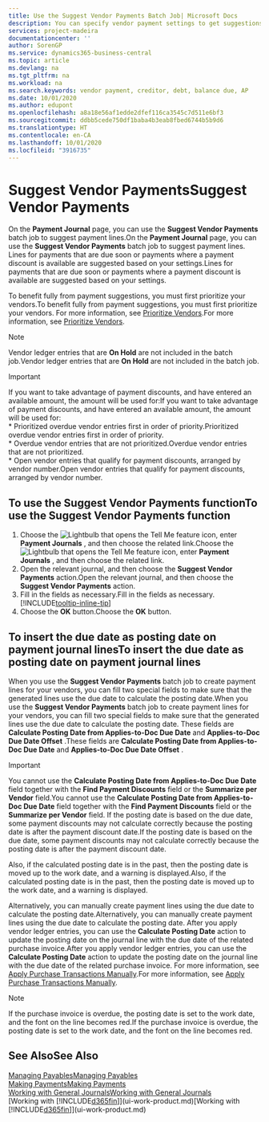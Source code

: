 ```yaml
---
title: Use the Suggest Vendor Payments Batch Job| Microsoft Docs
description: You can specify vendor payment settings to get suggestions or proposals for payments that are due soon or where a discount is available.
services: project-madeira
documentationcenter: ''
author: SorenGP
ms.service: dynamics365-business-central
ms.topic: article
ms.devlang: na
ms.tgt_pltfrm: na
ms.workload: na
ms.search.keywords: vendor payment, creditor, debt, balance due, AP
ms.date: 10/01/2020
ms.author: edupont
ms.openlocfilehash: a8a18e56af1edde2dfef116ca3545c7d511e6bf3
ms.sourcegitcommit: ddbb5cede750df1baba4b3eab8fbed6744b5b9d6
ms.translationtype: HT
ms.contentlocale: en-CA
ms.lasthandoff: 10/01/2020
ms.locfileid: "3916735"
---
```

# <a name="suggest-vendor-payments"></a><span data-ttu-id="e36b0-103">Suggest Vendor Payments</span><span class="sxs-lookup"><span data-stu-id="e36b0-103">Suggest Vendor Payments</span></span>
<span data-ttu-id="e36b0-104">On the **Payment Journal** page, you can use the **Suggest Vendor Payments** batch job to suggest payment lines.</span><span class="sxs-lookup"><span data-stu-id="e36b0-104">On the **Payment Journal** page, you can use the **Suggest Vendor Payments** batch job to suggest payment lines.</span></span> <span data-ttu-id="e36b0-105">Lines for payments that are due soon or payments where a payment discount is available are suggested based on your settings.</span><span class="sxs-lookup"><span data-stu-id="e36b0-105">Lines for payments that are due soon or payments where a payment discount is available are suggested based on your settings.</span></span>

<span data-ttu-id="e36b0-106">To benefit fully from payment suggestions, you must first prioritize your vendors.</span><span class="sxs-lookup"><span data-stu-id="e36b0-106">To benefit fully from payment suggestions, you must first prioritize your vendors.</span></span> <span data-ttu-id="e36b0-107">For more information, see [Prioritize Vendors](purchasing-how-prioritize-vendors.md).</span><span class="sxs-lookup"><span data-stu-id="e36b0-107">For more information, see [Prioritize Vendors](purchasing-how-prioritize-vendors.md).</span></span>  

> [!NOTE]  
> <span data-ttu-id="e36b0-108">Vendor ledger entries that are **On Hold** are not included in the batch job.</span><span class="sxs-lookup"><span data-stu-id="e36b0-108">Vendor ledger entries that are **On Hold** are not included in the batch job.</span></span>  

> [!IMPORTANT]  
>   <span data-ttu-id="e36b0-109">If you want to take advantage of payment discounts, and have entered an available amount, the amount will be used for:</span><span class="sxs-lookup"><span data-stu-id="e36b0-109">If you want to take advantage of payment discounts, and have entered an available amount, the amount will be used for:</span></span>  
    * <span data-ttu-id="e36b0-110">Prioritized overdue vendor entries first in order of priority.</span><span class="sxs-lookup"><span data-stu-id="e36b0-110">Prioritized overdue vendor entries first in order of priority.</span></span>   
    * <span data-ttu-id="e36b0-111">Overdue vendor entries that are not prioritized.</span><span class="sxs-lookup"><span data-stu-id="e36b0-111">Overdue vendor entries that are not prioritized.</span></span>  
    * <span data-ttu-id="e36b0-112">Open vendor entries that qualify for payment discounts, arranged by vendor number.</span><span class="sxs-lookup"><span data-stu-id="e36b0-112">Open vendor entries that qualify for payment discounts, arranged by vendor number.</span></span>  

## <a name="to-use-the-suggest-vendor-payments-function"></a><span data-ttu-id="e36b0-113">To use the Suggest Vendor Payments function</span><span class="sxs-lookup"><span data-stu-id="e36b0-113">To use the Suggest Vendor Payments function</span></span>
1. <span data-ttu-id="e36b0-114">Choose the ![Lightbulb that opens the Tell Me feature](media/ui-search/search_small.png "Tell me what you want to do") icon, enter **Payment Journals** , and then choose the related link.</span><span class="sxs-lookup"><span data-stu-id="e36b0-114">Choose the ![Lightbulb that opens the Tell Me feature](media/ui-search/search_small.png "Tell me what you want to do") icon, enter **Payment Journals** , and then choose the related link.</span></span>  
2. <span data-ttu-id="e36b0-115">Open the relevant journal, and then choose the **Suggest Vendor Payments** action.</span><span class="sxs-lookup"><span data-stu-id="e36b0-115">Open the relevant journal, and then choose the **Suggest Vendor Payments** action.</span></span>  
3. <span data-ttu-id="e36b0-116">Fill in the fields as necessary.</span><span class="sxs-lookup"><span data-stu-id="e36b0-116">Fill in the fields as necessary.</span></span> [!INCLUDE[tooltip-inline-tip](includes/tooltip-inline-tip_md.md)]  
4. <span data-ttu-id="e36b0-117">Choose the **OK** button.</span><span class="sxs-lookup"><span data-stu-id="e36b0-117">Choose the **OK** button.</span></span>  

## <a name="to-insert-the-due-date-as-posting-date-on-payment-journal-lines"></a><span data-ttu-id="e36b0-118">To insert the due date as posting date on payment journal lines</span><span class="sxs-lookup"><span data-stu-id="e36b0-118">To insert the due date as posting date on payment journal lines</span></span>
<span data-ttu-id="e36b0-119">When you use the **Suggest Vendor Payments** batch job to create payment lines for your vendors, you can fill two special fields to make sure that the generated lines use the due date to calculate the posting date.</span><span class="sxs-lookup"><span data-stu-id="e36b0-119">When you use the **Suggest Vendor Payments** batch job to create payment lines for your vendors, you can fill two special fields to make sure that the generated lines use the due date to calculate the posting date.</span></span> <span data-ttu-id="e36b0-120">These fields are **Calculate Posting Date from Applies-to-Doc Due Date** and **Applies-to-Doc Due Date Offset** .</span><span class="sxs-lookup"><span data-stu-id="e36b0-120">These fields are **Calculate Posting Date from Applies-to-Doc Due Date** and **Applies-to-Doc Due Date Offset** .</span></span>  

> [!IMPORTANT]  
>   <span data-ttu-id="e36b0-121">You cannot use the **Calculate Posting Date from Applies-to-Doc Due Date** field together with the **Find Payment Discounts** field or the **Summarize per Vendor** field.</span><span class="sxs-lookup"><span data-stu-id="e36b0-121">You cannot use the **Calculate Posting Date from Applies-to-Doc Due Date** field together with the **Find Payment Discounts** field or the **Summarize per Vendor** field.</span></span> <span data-ttu-id="e36b0-122">If the posting date is based on the due date, some payment discounts may not calculate correctly because the posting date is after the payment discount date.</span><span class="sxs-lookup"><span data-stu-id="e36b0-122">If the posting date is based on the due date, some payment discounts may not calculate correctly because the posting date is after the payment discount date.</span></span>  

<span data-ttu-id="e36b0-123">Also, if the calculated posting date is in the past, then the posting date is moved up to the work date, and a warning is displayed.</span><span class="sxs-lookup"><span data-stu-id="e36b0-123">Also, if the calculated posting date is in the past, then the posting date is moved up to the work date, and a warning is displayed.</span></span>  

<span data-ttu-id="e36b0-124">Alternatively, you can manually create payment lines using the due date to calculate the posting date.</span><span class="sxs-lookup"><span data-stu-id="e36b0-124">Alternatively, you can manually create payment lines using the due date to calculate the posting date.</span></span> <span data-ttu-id="e36b0-125">After you apply vendor ledger entries, you can use the **Calculate Posting Date** action to update the posting date on the journal line with the due date of the related purchase invoice.</span><span class="sxs-lookup"><span data-stu-id="e36b0-125">After you apply vendor ledger entries, you can use the **Calculate Posting Date** action to update the posting date on the journal line with the due date of the related purchase invoice.</span></span> <span data-ttu-id="e36b0-126">For more information, see [Apply Purchase Transactions Manually](payables-how-apply-purchase-transactions-manually.md).</span><span class="sxs-lookup"><span data-stu-id="e36b0-126">For more information, see [Apply Purchase Transactions Manually](payables-how-apply-purchase-transactions-manually.md).</span></span>  

> [!NOTE]  
>   <span data-ttu-id="e36b0-127">If the purchase invoice is overdue, the posting date is set to the work date, and the font on the line becomes red.</span><span class="sxs-lookup"><span data-stu-id="e36b0-127">If the purchase invoice is overdue, the posting date is set to the work date, and the font on the line becomes red.</span></span>  

## <a name="see-also"></a><span data-ttu-id="e36b0-128">See Also</span><span class="sxs-lookup"><span data-stu-id="e36b0-128">See Also</span></span>
[<span data-ttu-id="e36b0-129">Managing Payables</span><span class="sxs-lookup"><span data-stu-id="e36b0-129">Managing Payables</span></span>](payables-manage-payables.md)  
[<span data-ttu-id="e36b0-130">Making Payments</span><span class="sxs-lookup"><span data-stu-id="e36b0-130">Making Payments</span></span>](payables-make-payments.md)  
[<span data-ttu-id="e36b0-131">Working with General Journals</span><span class="sxs-lookup"><span data-stu-id="e36b0-131">Working with General Journals</span></span>](ui-work-general-journals.md)  
<span data-ttu-id="e36b0-132">[Working with [!INCLUDE[d365fin](includes/d365fin_md.md)]](ui-work-product.md)</span><span class="sxs-lookup"><span data-stu-id="e36b0-132">[Working with [!INCLUDE[d365fin](includes/d365fin_md.md)]](ui-work-product.md)</span></span>  
